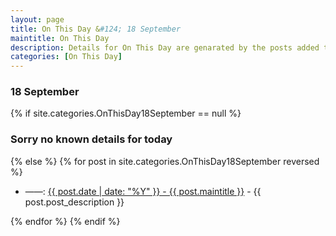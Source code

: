 ```yaml
---
layout: page
title: On This Day &#124; 18 September
maintitle: On This Day
description: Details for On This Day are genarated by the posts added to the website so the content is subject to changes/updates over time.
categories: [On This Day]
---
```


<h3>18 September</h3>

{% if site.categories.OnThisDay18September == null %}
  <h3>Sorry no known details for today</h3>
{% else %}
{% for post in site.categories.OnThisDay18September reversed %}
<ul>
<li> ——: <a href="{{ post.url }}">{{ post.date | date: "%Y" }} - {{ post.maintitle }}</a> - {{ post.post_description }}</li>
</ul>

{% endfor %}
{% endif %}
